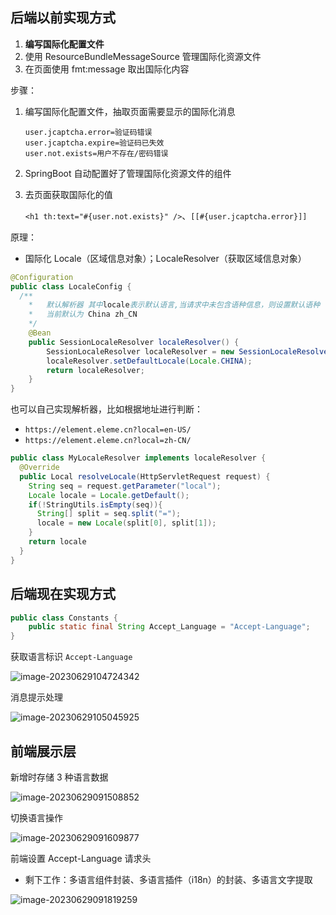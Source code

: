 ## 后端以前实现方式

1. **编写国际化配置文件**
2. 使用 ResourceBundleMessageSource 管理国际化资源文件
3. 在页面使用 fmt:message 取出国际化内容

步骤：

1. 编写国际化配置文件，抽取页面需要显示的国际化消息

   ```properties
   user.jcaptcha.error=验证码错误
   user.jcaptcha.expire=验证码已失效
   user.not.exists=用户不存在/密码错误
   ```

2. SpringBoot 自动配置好了管理国际化资源文件的组件

3. 去页面获取国际化的值

   `<h1 th:text="#{user.not.exists}" />`、`[[#{user.jcaptcha.error}]]`

原理：

- 国际化 Locale（区域信息对象）；LocaleResolver（获取区域信息对象）

```java
@Configuration
public class LocaleConfig {
  /** 
 	*	默认解析器 其中locale表示默认语言,当请求中未包含语种信息，则设置默认语种
 	*	当前默认为 China zh_CN
 	*/
	@Bean
	public SessionLocaleResolver localeResolver() {
		SessionLocaleResolver localeResolver = new SessionLocaleResolver();
		localeResolver.setDefaultLocale(Locale.CHINA);
		return localeResolver;
	}
}
```

也可以自己实现解析器，比如根据地址进行判断：

- `https://element.eleme.cn?local=en-US/`
- `https://element.eleme.cn?local=zh-CN/`

```java
public class MyLocaleResolver implements localeResolver {
  @Override
  public Local resolveLocale(HttpServletRequest request) {
    String seq = request.getParameter("local");
    Locale locale = Locale.getDefault();
    if(!StringUtils.isEmpty(seq)){
      String[] split = seq.split("=");
      locale = new Locale(split[0], split[1]);
    }
    return locale
  }
}
```

## 后端现在实现方式

```java
public class Constants {
    public static final String Accept_Language = "Accept-Language";
}
```

获取语言标识 `Accept-Language`

![image-20230629104724342](https://gitee.com/lilyn/pic/raw/master/lagoulearn-img/image-20230629104724342.png)

消息提示处理

![image-20230629105045925](https://gitee.com/lilyn/pic/raw/master/lagoulearn-img/image-20230629105045925.png)

## 前端展示层

新增时存储 3 种语言数据

![image-20230629091508852](https://gitee.com/lilyn/pic/raw/master/lagoulearn-img/image-20230629091508852.png)

切换语言操作

![image-20230629091609877](https://gitee.com/lilyn/pic/raw/master/lagoulearn-img/image-20230629091609877.png)

前端设置 Accept-Language 请求头

- 剩下工作：多语言组件封装、多语言插件（i18n）的封装、多语言文字提取

![image-20230629091819259](https://gitee.com/lilyn/pic/raw/master/lagoulearn-img/image-20230629091819259.png)
